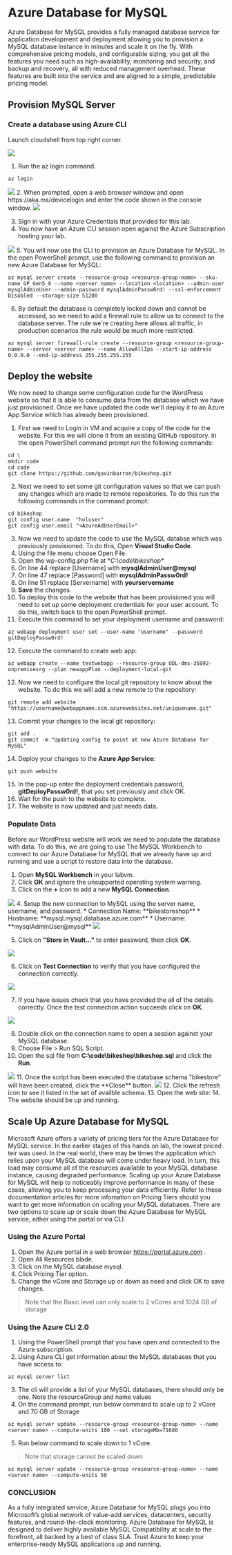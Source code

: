 # Azure Database for MySQL

Azure Database for MySQL provides a fully managed database service for application development and deployment allowing you to provision a MySQL database instance in minutes and scale it on the fly. With comprehensive pricing models, and configurable sizing, you get all the features you need such as high-availability, monitoring and security, and backup and recovery, all with reduced management overhead. These features are built into the service and are aligned to a simple, predictable pricing model.

## Provision MySQL Server

### Create a database using Azure CLI
Launch cloudshell from top right corner.

<img src="images/cloud_shell.png"/>

1. Run the az login command.

```
az login
```
<img src="images/az_login_link.png"/>
2.	When prompted, open a web browser window and open <copy>https://aka.ms/devicelogin </copy> and enter the code shown in the console window.
<img src="images/login_code.png"/>

3.	Sign in with your Azure Credentials that provided for this lab.
4.	You now have an Azure CLI session open against the Azure Subscription hosting your lab.
<img src="images/login_success.png"/>
5.	You will now use the CLI to provision an Azure Database for MySQL. In the open PowerShell prompt, use the following command to provision an new Azure Database for MySQL:

```
az mysql server create --resource-group <resource-group-name> --sku-name GP_Gen5_8 --name <server name> --location <location> --admin-user mysqlAdminUser --admin-password mysqlAdminPassw0rd! --ssl-enforcement Disabled --storage-size 51200
```

6.	By default the database is completely locked down and cannot be accessed, so we need to add a firewall rule to allow us to connect to the database server. The rule we're creating here allows all traffic, in production scenarios the rule would be much more restricted.
```
az mysql server firewall-rule create --resource-group <resource-group-name> --server <server name> --name AllowAllIps --start-ip-address 0.0.0.0 --end-ip-address 255.255.255.255
```

## Deploy the website

We now need to change some configuration code for the WordPress website so that it is able to consume data from the database which we have just provisioned. Once we have updated the code we'll deploy it to an Azure App Service which has already been provisioned.

1.	First we need to Login in VM and acquire a copy of the code for the website. For this we will clone it from an existing GitHub repository. In the open PowerShell command prompt run the following commands:
```
cd \
mkdir code 
cd code
git clone https://github.com/gavinbarron/bikeshop.git 
```
2.	Next we need to set some git configuration values so that we can push any changes which are made to remote repositories. To do this run the following commands in the command prompt:
```
cd bikeshop
git config user.name  "holuser"
git config user.email "<AzureAdUserEmail>"
```
3.	Now we need to update the code to use the MySQL databse which was previously provisioned. To do this, Open **Visual Studio Code**.
4.	Using the file menu choose Open File.
5.	Open the wp-config.php file at **C:\code\bikeshop\**
6.	On line 44 replace [Username] with **mysqlAdminUser@mysql**
7.	On line 47 replace [Password] with **mysqlAdminPassw0rd!**
8.	On line 51 replace [Servername] with **yourservername**
9.	**Save** the changes.
10.	To deploy this code to the website that has been provisioned you will need to set up some deployment credentials for your user account. To do this, switch back to the open PowerShell prompt.
11.	Execute this command to set your deployment username and password:
```
az webapp deployment user set --user-name "username" --password gitDeployPassw0rd!
```

12. Execute the command to create web app:
```
az webapp create --name testwebapp --resource-group ODL-dms-35892-onpremisesrg --plan newappPlan --deployment-local-git
```
12.	Now we need to configure the local git repository to know about the website. To do this we will add a new remote to the repository:
```
git remote add website "https://username@webappname.scm.azurewebsites.net/uniquename.git"
```
13.	Commit your changes to the local git repository:
```
git add . 
git commit -m "Updating config to point at new Azure Database for MySQL"
```
14.	Deploy your changes to the **Azure App Service**:
``` 
git push website
```
15.	In the pop-up enter the deployment credentials password, **<copy>gitDeployPassw0rd!</copy>**, that you set previously and click OK. 
16.	Wait for the push to the website to complete.
17.	The website is now updated and just needs data.

### Populate Data

Before our WordPress website will work we need to populate the database with data. To do this, we are going to use The MySQL Workbench to connect to our Azure Database for MySQL that we already have up and running and use a script to restore data into the database.

1.	Open **MySQL Workbench** in your labvm.
2.	Click **OK** and ignore the unsupported operating system warning.
3.	Click on the **+** icon to add a new **MySQL Connection**.
<img src="images/mysql_workbench.png"/>
4.	Setup the new connection to MySQL using the server name, username, and password.
* Connection Name: **<copy>bikestoreshop</copy>**
* Hostname: **<copy>mysql<inject key="myResourceGroupName" story-id="story://content-private/content/dfd/SP-OSS/azure-mysql/wordpress-and-mysql/story_a_deploy" copy="false" />.mysql.database.azure.com</copy>**
* Username: **<copy>mysqlAdminUser@mysql<inject key="myResourceGroupName" story-id="story://content-private/content/dfd/SP-OSS/azure-mysql/wordpress-and-mysql/story_a_deploy" copy="false" /></copy>**
<img src="images/new_connection.png"/>

5.	Click on **"Store in Vault..."** to enter password, then click **OK**.
<img src="images/paasword.png"/>

6.	Click on **Test Connection** to verify that you have configured the connection correctly.
<img src="images/test_connection.png"/>

7. If you have issues check that you have provided the all of the details correctly. Once the test connection action succeeds click on **OK**.
<img src="images/Click_ok.png">

8.	Double click on the connection name to open a session against your MySQL database.
9.	Choose File > Run SQL Script. 
10.	Open the sql file from **C:\code\bikeshop\bikeshop.sql** and click the **Run**.
<img src="images/Click_run.png">
11.	Once the script has been executed the database schema "bikestore" will have been created, click the **Close** button.
<img src="images/Click_close.png">
12.	Click the refresh icon to see it listed in the set of availble schema.
13.	Open the web site: <inject key="webSiteUrl" story-id="story://content-private/content/dfd/SP-OSS/azure-mysql/wordpress-and-mysql/story_a_deploy" />
14.	The website should be up and running.

## Scale Up Azure Database for MySQL

Microsoft Azure offers a variety of pricing tiers for the Azure Database for MySQL service. In the earlier stages of this hands on lab, the lowest priced teir was used. In the real world, there may be times the application which relies upon your MySQL database will come under heavy load. In turn, this load may consume all of the resources available to your MySQL database instance, causing degraded performance. Scaling up your Azure Database for MySQL will help to noticeably improve performance in many of these cases, allowing you to keep processing your data efficiently.
Refer to these documentation articles for more infomation on Pricing Tiers should you want to get more information on scaling your MySQL databases.
There are two options to scale up or scale down the Azure Database for MySQL service, either using the portal or via CLI.

### Using the Azure Portal
1.	Open the Azure portal in a web browser <copy>https://portal.azure.com </copy>.
2.	Open All Resources blade.
3.	Click on the MySQL database mysql<inject key="myResourceGroupName" story-id="story://content-private/content/dfd/SP-OSS/azure-mysql/wordpress-and-mysql/story_a_deploy" copy="false" />.
4.	Click Pricing Tier option.
5.	Change the vCore and Storage up or down as need and click OK to save changes.

   >Note that the Basic level can only scale to 2 vCores and 1024 GB of storage

### Using the Azure CLI 2.0
1.	Using the PowerShell prompt that you have open and connected to the Azure subscription.
2.	Using Azure CLI get information about the MySQL databases that you have access to:
```
az mysql server list
```
3.	The cli will provide a list of your MySQL databases, there should only be one. Note the resourceGroup and name values 
4.	On the command prompt, run below command to scale up to 2 vCore and 70 GB of Storage
```
az mysql server update --resource-group <resource-group-name> --name <server name> --compute-units 100 --set storageMb=71680
```
5.	Run below command to scale down to 1 vCore.

   >Note that storage cannot be scaled down
   
```
az mysql server update --resource-group <resource-group-name> --name <server name> --compute-units 50
```

### CONCLUSION
As a fully integrated service, Azure Database for MySQL plugs you into Microsoft’s global network of value-add services, datacenters, security features, and round-the-clock monitoring. Azure Database for MySQL is designed to deliver highly available MySQL Compatibility at scale to the forefront, all backed by a best of class SLA. Trust Azure to keep your enterprise-ready MySQL applications up and running.
